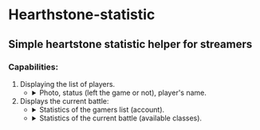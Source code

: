 # Hearthstone-statistic

## Simple heartstone statistic helper for streamers

### Capabilities:

1. Displaying the list of players.
    - <details>
        <summary>Photo, status (left the game or not), player's name.</summary>
        
        ![Main page photo 1](docs/main_1.jpg)
        ![Main page photo 2](docs/main_2.jpg)
        ![Main page photo 3](docs/main_3.jpg)
      
      </details>
1. Displays the current battle:
    - <details>
        <summary>Statistics of the gamers list (account).</summary>
        
        ![Statistics page photo 1](docs/gamers.jpg)
        
      </details>
    - <details>
        <summary>Statistics of the current battle (available classes).</summary>
        
        ![Statistics page photo 2](docs/statistic.jpg)

      <details>
